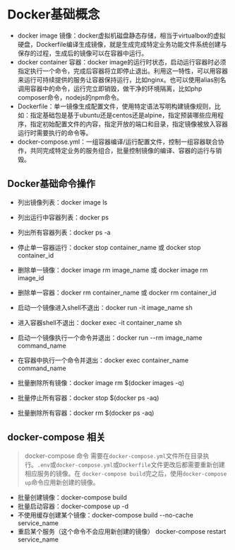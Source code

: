# Docker基础概念

* docker image 镜像：docker虚拟机磁盘静态存储，相当于virtualbox的虚拟硬盘，Dockerfile编译生成镜像，就是生成完成特定业务功能文件系统创建与保存的过程，生成后的镜像可以在容器中运行。
* docker container 容器：docker image的运行时状态，启动运行容器时必须指定执行一个命令，完成后容器将立即停止退出。利用这一特性，可以用容器来运行可持续提供的服务让容器保持运行，比如nginx。也可以使用alias别名调用容器中的命令，运行完立即销毁，做干净的环境隔离，比如php composer命令，nodejs的npm命令。
* Dockerfile：单一镜像生成配置文件，使用特定语法写明构建镜像规则，比如：指定基础包是基于ubuntu还是centos还是alpine，指定预装哪些应用程序，指定初始配置文件的内容，指定开放的端口和目录，指定镜像被放入容器运行时需要执行的命令等。
* docker-compose.yml：一组容器编译/运行配置文件，控制一组容器联合协作，共同完成特定业务的服务组合，批量控制镜像的编译、容器的运行与销毁。

## Docker基础命令操作

* 列出镜像列表：docker image ls
* 列出运行中容器列表：docker ps
* 列出所有容器列表：docker ps -a
* 停止单一容器运行：docker stop container_name 或 docker stop container_id
* 删除单一镜像：docker image rm image_name 或 docker image rm image_id
* 删除单一容器：docker rm container_name 或 docker rm container_id


* 启动一个镜像进入shell不退出：docker run -it image_name sh
* 进入容器shell不退出：docker exec -it container_name sh
* 启动一个镜像执行一个命令并退出：docker run --rm image_name command_name
* 在容器中执行一个命令并退出：docker exec container_name command_name

* 批量删除所有镜像：docker image rm $(docker images -q)
* 批量停止所有容器：docker stop $(docker ps -aq)
* 批量删除所有容器：docker rm $(docker ps -aq)

## docker-compose 相关
> docker-compose 命令 需要在`docker-compose.yml`文件所在目录执行。`.env`或`docker-compose.yml`或`Dockerfile`文件更改后都需要重新创建相应服务的镜像。在 `docker-compose build`完之后，使用`docker-compose up`命令应用新创建的镜像。


* 批量创建镜像：docker-compose build
* 批量启动容器：docker-compose up -d
* 不使用缓存创建某个镜像：docker-compose build --no-cache service_name
* 重启某个服务（这个命令不会应用新创建的镜像） docker-compose restart service_name
